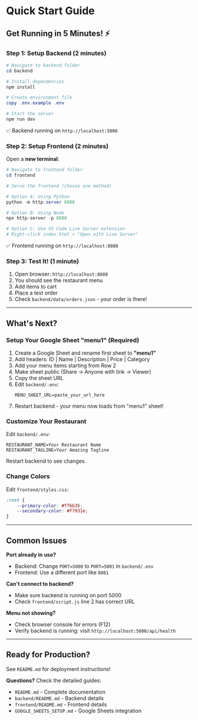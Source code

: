# Quick Start Guide

## Get Running in 5 Minutes! ⚡

### Step 1: Setup Backend (2 minutes)

```powershell
# Navigate to backend folder
cd backend

# Install dependencies
npm install

# Create environment file
copy .env.example .env

# Start the server
npm run dev
```

✅ Backend running on `http://localhost:5000`

### Step 2: Setup Frontend (2 minutes)

Open a **new terminal**:

```powershell
# Navigate to frontend folder
cd frontend

# Serve the frontend (choose one method)

# Option A: Using Python
python -m http.server 8080

# Option B: Using Node
npx http-server -p 8080

# Option C: Use VS Code Live Server extension
# Right-click index.html > "Open with Live Server"
```

✅ Frontend running on `http://localhost:8080`

### Step 3: Test It! (1 minute)

1. Open browser: `http://localhost:8080`
2. You should see the restaurant menu
3. Add items to cart
4. Place a test order
5. Check `backend/data/orders.json` - your order is there!

---

## What's Next?

### Setup Your Google Sheet "menu1" (Required)

1. Create a Google Sheet and rename first sheet to **"menu1"**
2. Add headers: ID | Name | Description | Price | Category
3. Add your menu items starting from Row 2
4. Make sheet public (Share → Anyone with link → Viewer)
5. Copy the sheet URL
6. Edit `backend/.env`:
   ```env
   MENU_SHEET_URL=paste_your_url_here
   ```
7. Restart backend - your menu now loads from "menu1" sheet!

### Customize Your Restaurant

Edit `backend/.env`:
```env
RESTAURANT_NAME=Your Restaurant Name
RESTAURANT_TAGLINE=Your Amazing Tagline
```

Restart backend to see changes.

### Change Colors

Edit `frontend/styles.css`:
```css
:root {
    --primary-color: #ff6b35;
    --secondary-color: #f7931e;
}
```

---

## Common Issues

**Port already in use?**
- Backend: Change `PORT=5000` to `PORT=5001` in `backend/.env`
- Frontend: Use a different port like `8081`

**Can't connect to backend?**
- Make sure backend is running on port 5000
- Check `frontend/script.js` line 2 has correct URL

**Menu not showing?**
- Check browser console for errors (F12)
- Verify backend is running: visit `http://localhost:5000/api/health`

---

## Ready for Production?

See `README.md` for deployment instructions!

**Questions?** Check the detailed guides:
- `README.md` - Complete documentation
- `backend/README.md` - Backend details
- `frontend/README.md` - Frontend details
- `GOOGLE_SHEETS_SETUP.md` - Google Sheets integration
